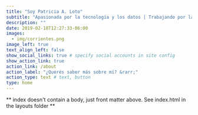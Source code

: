 ```yaml
---
title: "Soy Patricia A. Loto"
subtitle: "Apasionada por la tecnología y los datos | Trabajando por la accesibilidad y la diversidad."
description: ""
date: 2019-02-18T12:27:33-06:00
images:
  - img/corrientes.png
image_left: true
text_align_left: false
show_social_links: true # specify social accounts in site config
show_action_link: true
action_link: /about
action_label: "¿Querés saber más sobre mí? &rarr;"
action_type: text # text, button
type: home
---
```


** index doesn't contain a body, just front matter above.
See index.html in the layouts folder **
